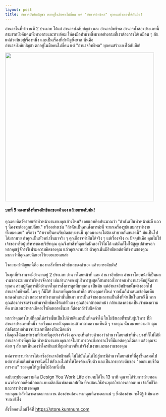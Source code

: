 ```yaml
---
layout: post
title: อำนาจบังคับบัญชา ตกอยู่ในมือคนไม่กี่คน แต่ "อำนาจอิทธิพล" ทุกคนสร้างเองได้กับมือ!
---
```


<p>อำนาจในที่ทำงานมี 2 ประเภท ได้แก่ อำนาจบังคับบัญชา และ อำนาจอิทธิพล อำนาจทั้งสองประเภทนี้สามารถบังคับคนทั้งทางตรงและทางอ้อม ให้ลงมือทำบางสิ่งบางอย่างตามที่เราต้องการได้เหมือน ๆ กัน แต่ต่างกันอยู่เรื่องหนึ่ง และเป็นเรื่องที่สำคัญยิ่งยวด นั่นคือ
<br>
อำนาจบังคับบัญชา ตกอยู่ในมือคนไม่กี่คน
แต่ "อำนาจอิทธิพล" ทุกคนสร้างเองได้กับมือ!</p>

<img src="https://i.imgur.com/3PJaZqX.jpg" width="480">

<h4>บทที่ 5 มองหาสิ่งที่ทรงอิทธิพลของตัวเอง แล้วยกระดับมัน!</h4>

<p>คุณเคยคิดวัดรอยเท้าหัวหน้างานของคุณบ้างไหม? เคยแอบคิดประมาณว่า "ถ้าฉันเป็นหัวหน้าล่ะก็ แถว ๆ นี้คงจะต้องถูกเปลี่ยน" หรืออย่างเช่น "ถ้าฉันเป็นคนสั่งการล่ะก็ จะยกเครื่องรูปแบบการทำงานทั้งหมดเลย" หรือว่า "ถ้าเราเป็นคนรับผิดชอบงานนี้ ทุกคนคงจะไม่ต้องลำบากกันขนาดนี้"
มันเป็นไปได้มากมาย ถ้าคุณเป็นหัวหน้าขึ้นมาจริง ๆ คุณก็อาจทำมันได้จริง ๆ แต่เรื่องจริง ณ ปัจจุบันคือ คุณไม่ใช่เจ้าของหรือผู้บริหารของบริษัทคุณ คุณจึงทำสิ่งที่คุณคิดฝันเอาไว้ไม่ได้
แต่มันก็ไม่ได้สูญเปล่าหรอก หากคุณรู้จัการรีเฟรมความคิดของคุณ แล้วคุณจะพบว่า ตัวคุณนั้นมีอิทธิพลต่อที่ทำงานของคุณ มากกว่าที่คุณเคยคิดเอาไว้เยอะแยะเลยล่ะ</p>

<p>ใจความสำคัญยกนี้คือ มองหาสิ่งที่ทรงอิทธิพลของตัวเอง แล้วยกระดับมัน!</p>

<p>ในทุกที่ทำงานจะมีอำนาจอยู่ 2 ประเภท อำนาจโดยหน้าที่ และ อำนาจอิทธิพล อำนาจโดยหน้าที่เป็นผลงานของระบบการบริหารจัดการ เช่นอำนาจของผู้บริหารสูงสุดก็สามารถสั่งการคนทำงานระดับผู้จัดการทุกคน ส่วนผู้จัดการก็มีอำนาจในการสั่งการลูกทีมทุกคน เป็นต้น แต่อำนาจอิทธิพลนั้นต่างออกไป
<br>
อำนาจอิทธิพลนี้ ใคร ๆ ก็มีได้! สิ่งแรกที่คุณต้องทำคือ สร้างคุณค่าใหม่ จากนั้นก็นำเสนอข้อคิดเห็น แสดงคำแนะนำ และอาสาทำงานเหล่านั้นขึ้นมา การเป็นเจ้าของผลงานเป็นสิ่งที่จำเป็นในกรณีนี้ หากคุณต้องการจะสร้างอำนาจอิทธิพลให้แก่ตัวเอง คุณต้องกล้าออกหน้า กล้าแสดงความเป็นเจ้าของความคิด แน่นอนว่าหากเกิดอะไรผิดพลาดขึ้นมา ก็ต้องกล้ารับผิดด้วย</p>

<p>หากว่าคุณค่าใหม่ที่คุณได้สร้างขึ้นเป็นไปด้วยดีและเป็นที่จดจำได้ ในไม่ช้าเลยที่ระดับผู้บริหาร ที่มีอำนาจประเภทที่หนึ่ง จะเริ่มมองหาตัวคุณและเข้ามาถามความเห็นดี ๆ จากคุณ นั่นหมายความว่า คุณกำลังสะสมอำนาจประเภทที่สองทีละนิดแล้ว
<br>
เมื่อคุณได้ลองทำเช่นที่ว่ามานี้ดูอย่างจริงจัง คุณจะเห็นด้วยตัวเองว่าอำนาจโดยหน้าที่นั้น บางทีก็ไม่ได้มีอำนาจอย่างที่คุณคิด หัวหน้างานของคุณอาจไม่สามารถจะสั่งการอะไรที่มีผลต่อคุณได้เลย แล้วคุณจะค่อย ๆ สังเกตเห็นเองว่าใครกันแน่ที่กุมอำนาจที่แท้จริงในงานและผลงานของคุณ</p>

<p>แต่ควรทราบว่าการได้มาซึ่งอำนาจอิทธิพลนี้ ไม่ใช่บันไดไต่ไปสู่การมีอำนาจโดยหน้าที่ที่สูงขึ้นเสมอไป แต่การเพิ่มเติมอำนาจชนิดนี้ให้ตัวเองไม่ทำให้ใครต้องเจ็บตัว และเป็นการยกระดับของ "ออกแบบชีวิตการงาน" ของคุณให้สูงขึ้นไปอีกหนึ่งขั้น</p>

<p>ฉบับสรุปยอดความคิด Design You Work Life อ่านจบได้ใน 13 นาที คุณจะได้รับการถ่ายทอดแนวคิดจากอดีตนักออกแบบผลิตภัณฑ์ของแอปเปิ้ล ที่จะสอนวิธีประยุกต์วิชาการออกแบบ เข้ากับชีวิตและการทำงานของคุณ
<br>
หากคุณกำลังคิดจะลาออกจากงาน ต้องอ่านก่อน
หากคุณคิดจะออกแน่ ๆ ยิ่งต้องอ่าน จะได้รู้ว่ามันควรจบลงยังไง </p>

สั่งซื้อออนไลน์ได้ที่ https://store.kumnum.com
